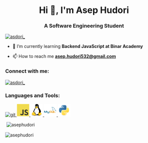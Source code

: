 <h1 align="center">Hi 👋, I'm Asep Hudori</h1>
<h3 align="center">A Software Engineering Student</h3>

<p align="left"> <a href="https://twitter.com/asdori_" target="blank"><img src="https://img.shields.io/twitter/follow/asdori_?logo=twitter&style=for-the-badge" alt="asdori_" /></a> </p>

- 🌱 I’m currently learning **Backend JavaScript at Binar Academy**

- 📫 How to reach me **asep.hudori532@gmail.com**

<h3 align="left">Connect with me:</h3>
<p align="left">
<a href="https://twitter.com/asdori_" target="blank"><img align="center" src="https://raw.githubusercontent.com/rahuldkjain/github-profile-readme-generator/master/src/images/icons/Social/twitter.svg" alt="asdori_" height="30" width="40" /></a>
</p>

<h3 align="left">Languages and Tools:</h3>
<p align="left"> <a href="https://git-scm.com/" target="_blank" rel="noreferrer"> <img src="https://www.vectorlogo.zone/logos/git-scm/git-scm-icon.svg" alt="git" width="40" height="40"/> </a> <a href="https://developer.mozilla.org/en-US/docs/Web/JavaScript" target="_blank" rel="noreferrer"> <img src="https://raw.githubusercontent.com/devicons/devicon/master/icons/javascript/javascript-original.svg" alt="javascript" width="40" height="40"/> </a> <a href="https://www.linux.org/" target="_blank" rel="noreferrer"> <img src="https://raw.githubusercontent.com/devicons/devicon/master/icons/linux/linux-original.svg" alt="linux" width="40" height="40"/> </a> <a href="https://www.mysql.com/" target="_blank" rel="noreferrer"> <img src="https://raw.githubusercontent.com/devicons/devicon/master/icons/mysql/mysql-original-wordmark.svg" alt="mysql" width="40" height="40"/> </a> <a href="https://www.python.org" target="_blank" rel="noreferrer"> <img src="https://raw.githubusercontent.com/devicons/devicon/master/icons/python/python-original.svg" alt="python" width="40" height="40"/> </a> </p>


<p>&nbsp;<img align="center" src="https://github-readme-stats.vercel.app/api?username=asephudori&show_icons=true&theme=gruvbox&locale=en" alt="asephudori" /></p>

<p><img align="center" src="https://github-readme-streak-stats.herokuapp.com/?user=asephudori&theme=dark" alt="asephudori" /></p>
